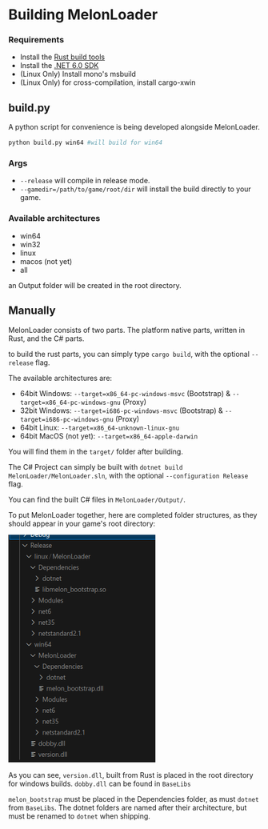 # Building MelonLoader


### Requirements
* Install the [Rust build tools](https://rustup.rs)
* Install the [.NET 6.0 SDK](https://dotnet.microsoft.com/en-us/download/dotnet/6.0)
* (Linux Only) Install mono's msbuild
* (Linux Only) for cross-compilation, install cargo-xwin

## build.py
A python script for convenience is being developed alongside MelonLoader.

```sh
python build.py win64 #will build for win64
```

### Args
* `--release` will compile in release mode.
* `--gamedir=/path/to/game/root/dir` will install the build directly to your game.
### Available architectures
* win64
* win32
* linux
* macos (not yet)
* all

an Output folder will be created in the root directory.

## Manually

MelonLoader consists of two parts. The platform native parts, written in Rust, and the C# parts.

to build the rust parts, you can simply type `cargo build`, with the optional `--release` flag.

The available architectures are:

* 64bit Windows: `--target=x86_64-pc-windows-msvc` (Bootstrap) & `--target=x86_64-pc-windows-gnu` (Proxy)
* 32bit Windows: `--target=i686-pc-windows-msvc` (Bootstrap) & `--target=i686-pc-windows-gnu` (Proxy)
* 64bit Linux: `--target=x86_64-unknown-linux-gnu`
* 64bit MacOS (not yet): `--target=x86_64-apple-darwin`

You will find them in the `target/` folder after building.

The C# Project can simply be built with `dotnet build MelonLoader/MelonLoader.sln`, with the optional `--configuration Release` flag.

You can find the built C# files in `MelonLoader/Output/`.

To put MelonLoader together, here are completed folder structures, as they should appear in your game's root directory:

![Alt text](folder_structure.png)

As you can see, `version.dll`, built from Rust is placed in the root directory for windows builds. `dobby.dll` can be found in `BaseLibs`

`melon_bootstrap` must be placed in the Dependencies folder, as must `dotnet` from `BaseLibs`. The dotnet folders are named after their architecture, but must be renamed to `dotnet` when shipping.







